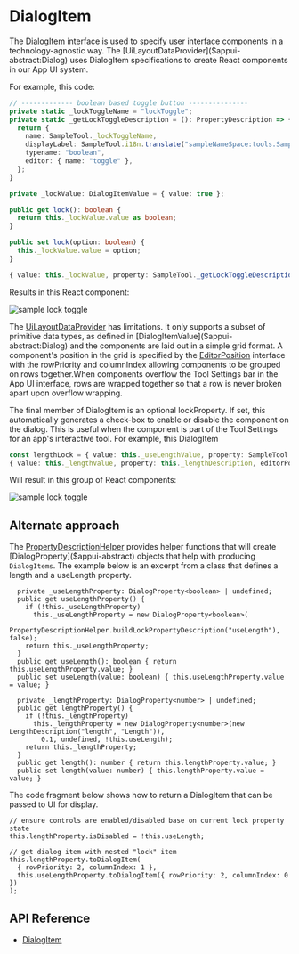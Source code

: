 # DialogItem

The [DialogItem]($appui-abstract:Dialog) interface is used to specify user interface components in a technology-agnostic way. The [UiLayoutDataProvider]($appui-abstract:Dialog) uses DialogItem specifications to create React components in our App UI system.

For example, this code:

```ts
// ------------- boolean based toggle button ---------------
private static _lockToggleName = "lockToggle";
private static _getLockToggleDescription = (): PropertyDescription => {
  return {
    name: SampleTool._lockToggleName,
    displayLabel: SampleTool.i18n.translate("sampleNameSpace:tools.SampleTool.Prompts.Lock"),
    typename: "boolean",
    editor: { name: "toggle" },
  };
}

private _lockValue: DialogItemValue = { value: true };

public get lock(): boolean {
  return this._lockValue.value as boolean;
}

public set lock(option: boolean) {
  this._lockValue.value = option;
}

{ value: this._lockValue, property: SampleTool._getLockToggleDescription(), editorPosition: { rowPriority: 5, columnIndex: 2 } }
```

Results in this React component:

![sample lock toggle](./images/LockToggle.png "Sample Lock Toggle")

The [UiLayoutDataProvider]($appui-abstract:Dialog) has limitations. It only supports a subset of primitive data types, as defined in [DialogItemValue]($appui-abstract:Dialog) and the components are laid out in a simple grid format. A component's position in the grid is specified by the [EditorPosition]($appui-abstract:Dialog) interface with the rowPriority and columnIndex allowing components to be grouped on rows together.When components overflow the Tool Settings bar in the App UI interface, rows are wrapped together so that a row is never broken apart upon overflow wrapping.

The final member of DialogItem is an optional lockProperty. If set, this automatically generates a check-box to enable or disable the component on the dialog. This is useful when the component is part of the Tool Settings for an app's interactive tool.
For example, this DialogItem

```ts
const lengthLock = { value: this._useLengthValue, property: SampleTool._getUseLengthDescription()}
{ value: this._lengthValue, property: this._lengthDescription, editorPosition: { rowPriority: 20, columnIndex: 2 }, isDisabled: false, lockProperty: lengthLock }
```

Will result in this group of React components:

![sample lock toggle](./images/LengthLock.png "Length Lock")

## Alternate approach

The [PropertyDescriptionHelper]($appui-abstract) provides helper functions that will create [DialogProperty]($appui-abstract) objects that help with producing `DialogItems`. The example below is an excerpt from a class that defines a length and a useLength property.

```tsx
  private _useLengthProperty: DialogProperty<boolean> | undefined;
  public get useLengthProperty() {
    if (!this._useLengthProperty)
      this._useLengthProperty = new DialogProperty<boolean>(
        PropertyDescriptionHelper.buildLockPropertyDescription("useLength"), false);
    return this._useLengthProperty;
  }
  public get useLength(): boolean { return this.useLengthProperty.value; }
  public set useLength(value: boolean) { this.useLengthProperty.value = value; }

  private _lengthProperty: DialogProperty<number> | undefined;
  public get lengthProperty() {
    if (!this._lengthProperty)
      this._lengthProperty = new DialogProperty<number>(new LengthDescription("length", "Length")),
        0.1, undefined, !this.useLength);
    return this._lengthProperty;
  }
  public get length(): number { return this.lengthProperty.value; }
  public set length(value: number) { this.lengthProperty.value = value; }
```

The code fragment below shows how to return a DialogItem that can be passed to UI for display.

```tsx
// ensure controls are enabled/disabled base on current lock property state
this.lengthProperty.isDisabled = !this.useLength;

// get dialog item with nested "lock" item
this.lengthProperty.toDialogItem(
  { rowPriority: 2, columnIndex: 1 },
  this.useLengthProperty.toDialogItem({ rowPriority: 2, columnIndex: 0 })
);
```

## API Reference

- [DialogItem]($appui-abstract:Dialog)
